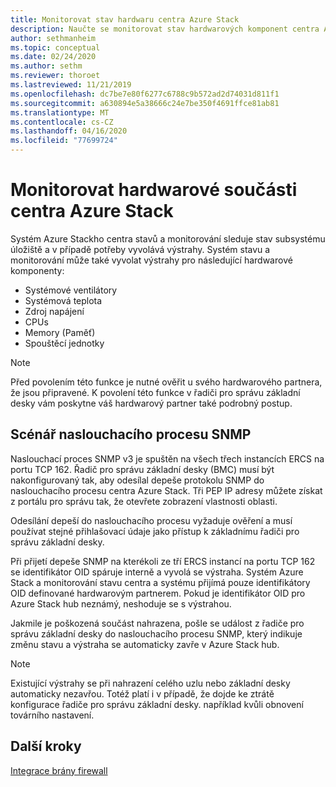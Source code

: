 ```yaml
---
title: Monitorovat stav hardwaru centra Azure Stack
description: Naučte se monitorovat stav hardwarových komponent centra Azure Stack.
author: sethmanheim
ms.topic: conceptual
ms.date: 02/24/2020
ms.author: sethm
ms.reviewer: thoroet
ms.lastreviewed: 11/21/2019
ms.openlocfilehash: dc7be7e80f6277c6788c9b572ad2d74031d811f1
ms.sourcegitcommit: a630894e5a38666c24e7be350f4691ffce81ab81
ms.translationtype: MT
ms.contentlocale: cs-CZ
ms.lasthandoff: 04/16/2020
ms.locfileid: "77699724"
---
```

# <a name="monitor-azure-stack-hub-hardware-components"></a>Monitorovat hardwarové součásti centra Azure Stack

Systém Azure Stackho centra stavů a monitorování sleduje stav subsystému úložiště a v případě potřeby vyvolává výstrahy. Systém stavu a monitorování může také vyvolat výstrahy pro následující hardwarové komponenty:

- Systémové ventilátory
- Systémová teplota
- Zdroj napájení
- CPUs
- Memory (Paměť)
- Spouštěcí jednotky

> [!NOTE]
> Před povolením této funkce je nutné ověřit u svého hardwarového partnera, že jsou připravené. K povolení této funkce v řadiči pro správu základní desky vám poskytne váš hardwarový partner také podrobný postup.

## <a name="snmp-listener-scenario"></a>Scénář naslouchacího procesu SNMP

Naslouchací proces SNMP v3 je spuštěn na všech třech instancích ERCS na portu TCP 162. Řadič pro správu základní desky (BMC) musí být nakonfigurovaný tak, aby odesílal depeše protokolu SNMP do naslouchacího procesu centra Azure Stack. Tři PEP IP adresy můžete získat z portálu pro správu tak, že otevřete zobrazení vlastnosti oblasti.

Odesílání depeší do naslouchacího procesu vyžaduje ověření a musí používat stejné přihlašovací údaje jako přístup k základnímu řadiči pro správu základní desky.

Při přijetí depeše SNMP na kterékoli ze tří ERCS instancí na portu TCP 162 se identifikátor OID spáruje interně a vyvolá se výstraha. Systém Azure Stack a monitorování stavu centra a systému přijímá pouze identifikátory OID definované hardwarovým partnerem. Pokud je identifikátor OID pro Azure Stack hub neznámý, neshoduje se s výstrahou.

Jakmile je poškozená součást nahrazena, pošle se událost z řadiče pro správu základní desky do naslouchacího procesu SNMP, který indikuje změnu stavu a výstraha se automaticky zavře v Azure Stack hub.

> [!NOTE]
> Existující výstrahy se při nahrazení celého uzlu nebo základní desky automaticky nezavřou. Totéž platí i v případě, že dojde ke ztrátě konfigurace řadiče pro správu základní desky. například kvůli obnovení továrního nastavení.

## <a name="next-steps"></a>Další kroky

[Integrace brány firewall](azure-stack-firewall.md)

